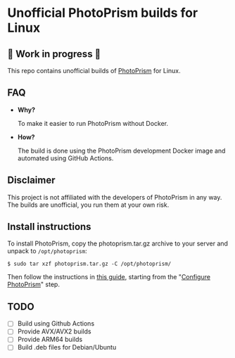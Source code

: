 # Unofficial PhotoPrism builds for Linux

## 🚧 Work in progress 🚧

This repo contains unofficial builds of [PhotoPrism](https://github.com/photoprism/photoprism) for Linux.

## FAQ

 - **Why?**

   To make it easier to run PhotoPrism without Docker.

 - **How?**

   The build is done using the PhotoPrism development Docker image and automated using GitHub Actions.

## Disclaimer

This project is not affiliated with the developers of PhotoPrism in any way. The builds are unofficial, you run them at your own risk.

## Install instructions

To install PhotoPrism, copy the photoprism.tar.gz archive to your server and unpack to `/opt/photoprism`:

```shell
$ sudo tar xzf photoprism.tar.gz -C /opt/photoprism/
```

Then follow the instructions in [this guide](https://github.com/IndrekHaav/photoprism-debian), starting from the "[Configure PhotoPrism](https://github.com/IndrekHaav/photoprism-debian#configure-photoprism)" step.

## TODO

 - [ ] Build using Github Actions
 - [ ] Provide AVX/AVX2 builds
 - [ ] Provide ARM64 builds
 - [ ] Build .deb files for Debian/Ubuntu

